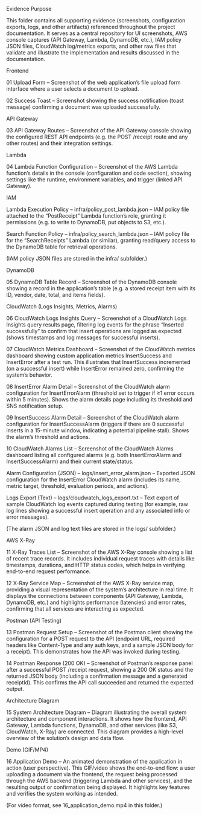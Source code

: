 Evidence
Purpose

This folder contains all supporting evidence (screenshots, configuration exports, logs, and other artifacts) referenced throughout the project documentation. It serves as a central repository for UI screenshots, AWS console captures (API Gateway, Lambda, DynamoDB, etc.), IAM policy JSON files, CloudWatch log/metrics exports, and other raw files that validate and illustrate the implementation and results discussed in the documentation.

Frontend

01 Upload Form – Screenshot of the web application’s file upload form interface where a user selects a document to upload.


02 Success Toast – Screenshot showing the success notification (toast message) confirming a document was uploaded successfully.


API Gateway

03 API Gateway Routes – Screenshot of the API Gateway console showing the configured REST API endpoints (e.g. the POST /receipt route and any other routes) and their integration settings.


Lambda

04 Lambda Function Configuration – Screenshot of the AWS Lambda function’s details in the console (configuration and code section), showing settings like the runtime, environment variables, and trigger (linked API Gateway).


IAM

Lambda Execution Policy – infra/policy_post_lambda.json – IAM policy file attached to the “PostReceipt” Lambda function’s role, granting it permissions (e.g. to write to DynamoDB, put objects to S3, etc.).

Search Function Policy – infra/policy_search_lambda.json – IAM policy file for the “SearchReceipts” Lambda (or similar), granting read/query access to the DynamoDB table for retrieval operations.

(IAM policy JSON files are stored in the infra/ subfolder.)

DynamoDB

05 DynamoDB Table Record – Screenshot of the DynamoDB console showing a record in the application’s table (e.g. a stored receipt item with its ID, vendor, date, total, and items fields).


CloudWatch (Logs Insights, Metrics, Alarms)

06 CloudWatch Logs Insights Query – Screenshot of a CloudWatch Logs Insights query results page, filtering log events for the phrase “Inserted successfully” to confirm that insert operations are logged as expected (shows timestamps and log messages for successful inserts).


07 CloudWatch Metrics Dashboard – Screenshot of the CloudWatch metrics dashboard showing custom application metrics InsertSuccess and InsertError after a test run. This illustrates that InsertSuccess incremented (on a successful insert) while InsertError remained zero, confirming the system’s behavior.


08 InsertError Alarm Detail – Screenshot of the CloudWatch alarm configuration for InsertErrorAlarm (threshold set to trigger if ≥1 error occurs within 5 minutes). Shows the alarm details page including its threshold and SNS notification setup.


09 InsertSuccess Alarm Detail – Screenshot of the CloudWatch alarm configuration for InsertSuccessAlarm (triggers if there are 0 successful inserts in a 15-minute window, indicating a potential pipeline stall). Shows the alarm’s threshold and actions.


10 CloudWatch Alarms List – Screenshot of the CloudWatch Alarms dashboard listing all configured alarms (e.g. both InsertErrorAlarm and InsertSuccessAlarm) and their current state/status.


Alarm Configuration (JSON) – logs/insert_error_alarm.json – Exported JSON configuration for the InsertError CloudWatch alarm (includes its name, metric target, threshold, evaluation periods, and actions).

Logs Export (Text) – logs/cloudwatch_logs_export.txt – Text export of sample CloudWatch log events captured during testing (for example, raw log lines showing a successful insert operation and any associated info or error messages).

(The alarm JSON and log text files are stored in the logs/ subfolder.)

AWS X-Ray

11 X-Ray Traces List – Screenshot of the AWS X-Ray console showing a list of recent trace records. It includes individual request traces with details like timestamps, durations, and HTTP status codes, which helps in verifying end-to-end request performance.


12 X-Ray Service Map – Screenshot of the AWS X-Ray service map, providing a visual representation of the system’s architecture in real time. It displays the connections between components (API Gateway, Lambda, DynamoDB, etc.) and highlights performance (latencies) and error rates, confirming that all services are interacting as expected.


Postman (API Testing)

13 Postman Request Setup – Screenshot of the Postman client showing the configuration for a POST request to the API (endpoint URL, required headers like Content-Type and any auth keys, and a sample JSON body for a receipt). This demonstrates how the API was invoked during testing.


14 Postman Response (200 OK) – Screenshot of Postman’s response panel after a successful POST /receipt request, showing a 200 OK status and the returned JSON body (including a confirmation message and a generated receiptId). This confirms the API call succeeded and returned the expected output.


Architecture Diagram

15 System Architecture Diagram – Diagram illustrating the overall system architecture and component interactions. It shows how the frontend, API Gateway, Lambda functions, DynamoDB, and other services (like S3, CloudWatch, X-Ray) are connected. This diagram provides a high-level overview of the solution’s design and data flow.


Demo (GIF/MP4)

16 Application Demo – An animated demonstration of the application in action (user perspective). This GIF/video shows the end-to-end flow: a user uploading a document via the frontend, the request being processed through the AWS backend (triggering Lambda and other services), and the resulting output or confirmation being displayed. It highlights key features and verifies the system working as intended.


(For video format, see 16_application_demo.mp4 in this folder.)
